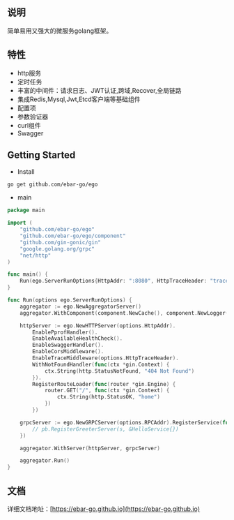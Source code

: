 ## 说明
简单易用又强大的微服务golang框架。

## 特性
- http服务
- 定时任务
- 丰富的中间件：请求日志、JWT认证,跨域,Recover,全局链路
- 集成Redis,Mysql,Jwt,Etcd客户端等基础组件
- 配置项
- 参数验证器
- curl组件
- Swagger

## Getting Started
- Install
```
go get github.com/ebar-go/ego
```

- main
```go
package main

import (
	"github.com/ebar-go/ego"
	"github.com/ebar-go/ego/component"
	"github.com/gin-gonic/gin"
	"google.golang.org/grpc"
	"net/http"
)

func main() {
	Run(ego.ServerRunOptions{HttpAddr: ":8080", HttpTraceHeader: "trace", RPCAddr: ":8081"})
}

func Run(options ego.ServerRunOptions) {
	aggregator := ego.NewAggregatorServer()
	aggregator.WithComponent(component.NewCache(), component.NewLogger())

	httpServer := ego.NewHTTPServer(options.HttpAddr).
		EnablePprofHandler().
		EnableAvailableHealthCheck().
		EnableSwaggerHandler().
		EnableCorsMiddleware().
		EnableTraceMiddleware(options.HttpTraceHeader).
		WithNotFoundHandler(func(ctx *gin.Context) {
			ctx.String(http.StatusNotFound, "404 Not Found")
		}).
		RegisterRouteLoader(func(router *gin.Engine) {
			router.GET("/", func(ctx *gin.Context) {
				ctx.String(http.StatusOK, "home")
			})
		})

	grpcServer := ego.NewGRPCServer(options.RPCAddr).RegisterService(func(s *grpc.Server) {
		// pb.RegisterGreeterServer(s, &HelloService{})
	})

	aggregator.WithServer(httpServer, grpcServer)

	aggregator.Run()
}

```

## 文档
详细文档地址：[https://ebar-go.github.io](https://ebar-go.github.io)

